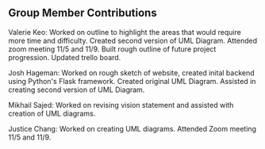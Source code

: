 ## Group Member Contributions
Valerie Keo: Worked on outline to highlight the areas that would require more time and difficulty. Created second version of UML Diagram.
Attended zoom meeting 11/5 and 11/9. Built rough outline of future project progression. Updated trello board.

Josh Hageman: Worked on rough sketch of website, created inital backend using Python's Flask framework. Created original UML Diagram.
Assisted in creating second version of UML Diagram.

Mikhail Sajed: Worked on revising vision statement and assisted with creation of UML diagrams.

Justice Chang: Worked on creating UML diagrams. Attended Zoom meeting 11/5 and 11/9.
